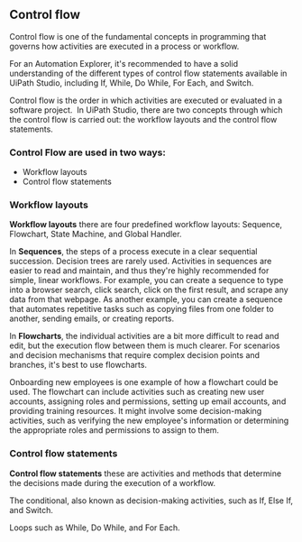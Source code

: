 ## Control flow

Control flow is one of the fundamental concepts in programming that governs how activities are executed in a process or workflow.

For an Automation Explorer, it's recommended to have a solid understanding of the different types of control flow statements available in UiPath Studio, including If, While, Do While, For Each, and Switch.

Control flow is the order in which activities are executed or evaluated in a software project. 
In UiPath Studio, there are two concepts through which the control flow is carried out: the workflow layouts and the control flow statements.

### Control Flow are used in two ways:

- Workflow layouts
- Control flow statements

### Workflow layouts

**Workflow layouts** there are four predefined workflow layouts: Sequence, Flowchart, State Machine, and Global Handler.

In **Sequences**, the steps of a process execute in a clear sequential succession. Decision trees are rarely used. Activities in sequences are easier to read and maintain, and thus they're highly recommended for simple, linear workflows.
For example, you can create a sequence to type into a browser search, click search, click on the first result, and scrape any data from that webpage. As another example, you can create a sequence that automates repetitive tasks such as copying files from one folder to another, sending emails, or creating reports.

In **Flowcharts**, the individual activities are a bit more difficult to read and edit, but the execution flow between them is much clearer. For scenarios and decision mechanisms that require complex decision points and branches, it's best to use flowcharts.

Onboarding new employees is one example of how a flowchart could be used. The flowchart can include activities such as creating new user accounts, assigning roles and permissions, setting up email accounts, and providing training resources. It might involve some decision-making activities, such as verifying the new employee's information or determining the appropriate roles and permissions to assign to them.

### Control flow statements

**Control flow statements** these are activities and methods that determine the decisions made during the execution of a workflow.

The conditional, also known as decision-making activities, such as If, Else If, and Switch.

Loops such as While, Do While, and For Each.
